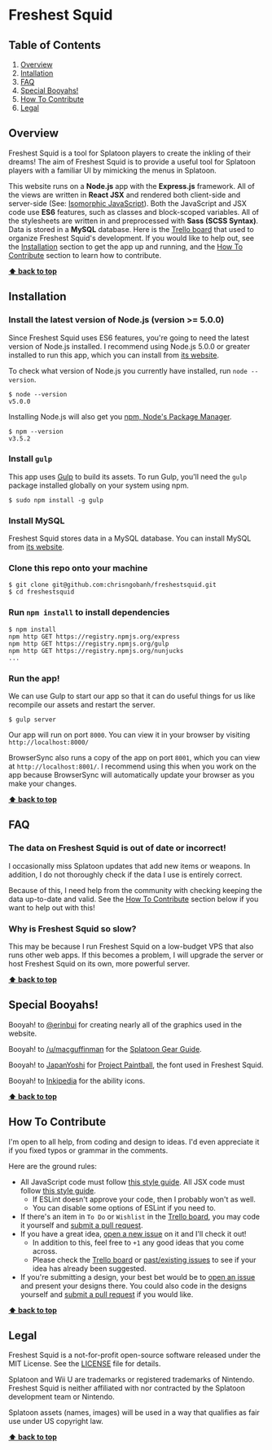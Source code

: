 # Freshest Squid

## Table of Contents

1. [Overview](#overview)
1. [Intallation](#installation)
1. [FAQ](#faq)
1. [Special Booyahs!](#special-booyahs)
1. [How To Contribute](#how-to-contribute)
1. [Legal](#legal)

## Overview

Freshest Squid is a tool for Splatoon players to create the inkling of their dreams!
The aim of Freshest Squid is to provide a useful tool for Splatoon players with a familiar UI by mimicking the menus in Splatoon.

This website runs on a **Node.js** app with the **Express.js** framework. All of the views are written in **React JSX** and rendered both client-side and server-side (See: [Isomorphic JavaScript](https://strongloop.com/strongblog/node-js-react-isomorphic-javascript-why-it-matters/)). Both the JavaScript and JSX code use **ES6** features, such as classes and block-scoped variables. All of the stylesheets are written in and preprocessed with **Sass (SCSS Syntax)**. Data is stored in a **MySQL** database. Here is the [Trello board](https://trello.com/b/IGvXO35z/freshest-squid) that used to organize Freshest Squid's development. If you would like to help out, see the [Installation](#installation) section to get the app up and running, and the [How To Contribute](#how-to-contribute) section to learn how to contribute.

**[⬆ back to top](#table-of-contents)**

## Installation

### Install the latest version of Node.js (version >= 5.0.0)

Since Freshest Squid uses ES6 features, you're going to need the latest version of Node.js installed. I recommend using Node.js 5.0.0 or greater installed to run this app, which you can install from [its website](https://nodejs.org/en/).

To check what version of Node.js you currently have installed, run `node --version`.

```
$ node --version
v5.0.0
```

Installing Node.js will also get you [npm, Node's Package Manager](https://www.npmjs.com/).
```
$ npm --version
v3.5.2
```

### Install `gulp`

This app uses [Gulp](http://gulpjs.com/) to build its assets. To run Gulp, you'll need the `gulp` package installed globally on your system using npm.

```
$ sudo npm install -g gulp

```

### Install MySQL

Freshest Squid stores data in a MySQL database. You can install MySQL from [its website](http://www.mysql.com/).

### Clone this repo onto your machine

```
$ git clone git@github.com:chrisngobanh/freshestsquid.git
$ cd freshestsquid
```

### Run `npm install` to install dependencies

```
$ npm install
npm http GET https://registry.npmjs.org/express
npm http GET https://registry.npmjs.org/gulp
npm http GET https://registry.npmjs.org/nunjucks
...
```

### Run the app!

We can use Gulp to start our app so that it can do useful things for us like recompile our assets and restart the server.

```
$ gulp server
```

Our app will run on port `8000`. You can view it in your browser by visiting `http://localhost:8000/`

BrowserSync also runs a copy of the app on port `8001`, which you can view at `http://localhost:8001/`. I recommend using this when you work on the app because BrowserSync will automatically update your browser as you make your changes.

**[⬆ back to top](#table-of-contents)**

## FAQ

### The data on Freshest Squid is out of date or incorrect!

I occasionally miss Splatoon updates that add new items or weapons. In addition, I do not thoroughly check if the data I use is entirely correct.

Because of this, I need help from the community with checking keeping the data up-to-date and valid. See the [How To Contribute](#how-to-contribute) section below if you want to help out with this!

### Why is Freshest Squid so slow?

This may be because I run Freshest Squid on a low-budget VPS that also runs other web apps. If this becomes a problem, I will upgrade the server or host Freshest Squid on its own, more powerful server.

**[⬆ back to top](#table-of-contents)**

## Special Booyahs!

Booyah! to [@erinbui](https://github.com/erinbui) for creating nearly all of the graphics used in the website.

Booyah! to [/u/macguffinman](https://www.reddit.com/user/macguffinman) for the [Splatoon Gear Guide](https://docs.google.com/spreadsheets/d/1mE97vf8FxdfvR6pt7tFvYXkYGSZGg4AsrTI_2veUlbs/).

Booyah! to [JapanYoshi](http://japanyoshi.tumblr.com/) for [Project Paintball](http://fizzystack.web.fc2.com/paintball.html), the font used in Freshest Squid.

Booyah! to [Inkipedia](http://splatoonwiki.org/wiki) for the ability icons.

**[⬆ back to top](#table-of-contents)**

## How To Contribute

I'm open to all help, from coding and design to ideas. I'd even appreciate it if you fixed typos or grammar in the comments.

Here are the ground rules:

* All JavaScript code must follow [this style guide](https://github.com/airbnb/javascript). All JSX code must follow [this style guide](https://github.com/airbnb/javascript/tree/master/react).
  * If ESLint doesn't approve your code, then I probably won't as well.
  * You can disable some options of ESLint if you need to.
* If there's an item in `To Do` or `Wishlist` in the [Trello board](https://trello.com/b/IGvXO35z/freshest-squid), you may code it yourself and [submit a pull request](https://github.com/chrisngobanh/freshestsquid/compare).
* If you have a great idea, [open a new issue](https://github.com/chrisngobanh/freshestsquid/issues/new) on it and I'll check it out!
  * In addition to this, feel free to `+1` any good ideas that you come across.
  * Please check the [Trello board](https://trello.com/b/IGvXO35z/freshest-squid) or [past/existing issues](https://github.com/chrisngobanh/freshestsquid/issues?utf8=%E2%9C%93&q=is%3Aissue) to see if your idea has already been suggested.
* If you're submitting a design, your best bet would be to [open an issue](https://github.com/chrisngobanh/freshestsquid/issues?utf8=%E2%9C%93&q=is%3Aissue) and present your designs there. You could also code in the designs yourself and [submit a pull request](https://github.com/chrisngobanh/freshestsquid/compare) if you would like.

**[⬆ back to top](#table-of-contents)**

## Legal

Freshest Squid is a not-for-profit open-source software released under the MIT License. See the [LICENSE](https://github.com/chrisngobanh/freshestsquid/blob/master/LICENSE) file for details.

Splatoon and Wii U are trademarks or registered trademarks of Nintendo. Freshest Squid is neither affiliated with nor contracted by the Splatoon development team or Nintendo.

Splatoon assets (names, images) will be used in a way that qualifies as fair use under US copyright law.

**[⬆ back to top](#table-of-contents)**
